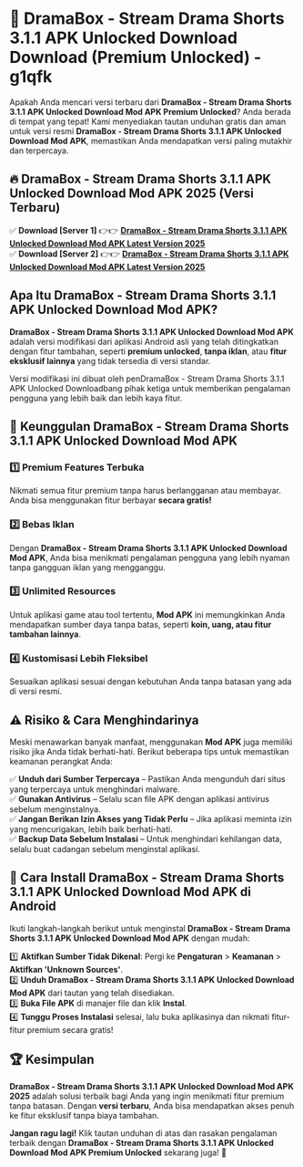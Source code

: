 # 🎯 DramaBox - Stream Drama Shorts 3.1.1 APK Unlocked Download  Download (Premium Unlocked) -  g1qfk

Apakah Anda mencari versi terbaru dari **DramaBox - Stream Drama Shorts 3.1.1 APK Unlocked Download Mod APK Premium Unlocked**? Anda berada di tempat yang tepat! Kami menyediakan tautan unduhan gratis dan aman untuk versi resmi **DramaBox - Stream Drama Shorts 3.1.1 APK Unlocked Download Mod APK**, memastikan Anda mendapatkan versi paling mutakhir dan terpercaya.

## 🔥 DramaBox - Stream Drama Shorts 3.1.1 APK Unlocked Download Mod APK 2025 (Versi Terbaru)

✅ **Download [Server 1]** 👉👉 [**DramaBox - Stream Drama Shorts 3.1.1 APK Unlocked Download Mod APK Latest Version 2025**](https://momento.my/?title=DramaBox_-_Stream_Drama_Shorts_3.1.1_APK_Unlocked_Download)  
✅ **Download [Server 2]** 👉👉 [**DramaBox - Stream Drama Shorts 3.1.1 APK Unlocked Download Mod APK Latest Version 2025**](https://momento.my/?title=DramaBox_-_Stream_Drama_Shorts_3.1.1_APK_Unlocked_Download)  

## Apa Itu DramaBox - Stream Drama Shorts 3.1.1 APK Unlocked Download Mod APK?

**DramaBox - Stream Drama Shorts 3.1.1 APK Unlocked Download Mod APK** adalah versi modifikasi dari aplikasi Android asli yang telah ditingkatkan dengan fitur tambahan, seperti **premium unlocked**, **tanpa iklan**, atau **fitur eksklusif lainnya** yang tidak tersedia di versi standar.

Versi modifikasi ini dibuat oleh penDramaBox - Stream Drama Shorts 3.1.1 APK Unlocked Downloadbang pihak ketiga untuk memberikan pengalaman pengguna yang lebih baik dan lebih kaya fitur.

## 🎯 Keunggulan DramaBox - Stream Drama Shorts 3.1.1 APK Unlocked Download Mod APK

### 1️⃣ Premium Features Terbuka
Nikmati semua fitur premium tanpa harus berlangganan atau membayar. Anda bisa menggunakan fitur berbayar **secara gratis!**

### 2️⃣ Bebas Iklan
Dengan **DramaBox - Stream Drama Shorts 3.1.1 APK Unlocked Download Mod APK**, Anda bisa menikmati pengalaman pengguna yang lebih nyaman tanpa gangguan iklan yang mengganggu.

### 3️⃣ Unlimited Resources
Untuk aplikasi game atau tool tertentu, **Mod APK** ini memungkinkan Anda mendapatkan sumber daya tanpa batas, seperti **koin, uang, atau fitur tambahan lainnya**.

### 4️⃣ Kustomisasi Lebih Fleksibel
Sesuaikan aplikasi sesuai dengan kebutuhan Anda tanpa batasan yang ada di versi resmi.

## ⚠️ Risiko & Cara Menghindarinya

Meski menawarkan banyak manfaat, menggunakan **Mod APK** juga memiliki risiko jika Anda tidak berhati-hati. Berikut beberapa tips untuk memastikan keamanan perangkat Anda:

✅ **Unduh dari Sumber Terpercaya** – Pastikan Anda mengunduh dari situs yang terpercaya untuk menghindari malware.  
✅ **Gunakan Antivirus** – Selalu scan file APK dengan aplikasi antivirus sebelum menginstalnya.  
✅ **Jangan Berikan Izin Akses yang Tidak Perlu** – Jika aplikasi meminta izin yang mencurigakan, lebih baik berhati-hati.  
✅ **Backup Data Sebelum Instalasi** – Untuk menghindari kehilangan data, selalu buat cadangan sebelum menginstal aplikasi.

## 📌 Cara Install DramaBox - Stream Drama Shorts 3.1.1 APK Unlocked Download Mod APK di Android

Ikuti langkah-langkah berikut untuk menginstal **DramaBox - Stream Drama Shorts 3.1.1 APK Unlocked Download Mod APK** dengan mudah:

1️⃣ **Aktifkan Sumber Tidak Dikenal**: Pergi ke **Pengaturan** > **Keamanan** > **Aktifkan 'Unknown Sources'**.  
2️⃣ **Unduh DramaBox - Stream Drama Shorts 3.1.1 APK Unlocked Download Mod APK** dari tautan yang telah disediakan.  
3️⃣ **Buka File APK** di manajer file dan klik **Instal**.  
4️⃣ **Tunggu Proses Instalasi** selesai, lalu buka aplikasinya dan nikmati fitur-fitur premium secara gratis!

## 🏆 Kesimpulan

**DramaBox - Stream Drama Shorts 3.1.1 APK Unlocked Download Mod APK 2025** adalah solusi terbaik bagi Anda yang ingin menikmati fitur premium tanpa batasan. Dengan **versi terbaru**, Anda bisa mendapatkan akses penuh ke fitur eksklusif tanpa biaya tambahan.

**Jangan ragu lagi!** Klik tautan unduhan di atas dan rasakan pengalaman terbaik dengan **DramaBox - Stream Drama Shorts 3.1.1 APK Unlocked Download Mod APK Premium Unlocked** sekarang juga! 🚀
